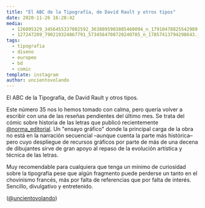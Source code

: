 ```yaml
---
title: "El ABC de la Tipografía, de David Rault y otros tipos"
date: 2020-11-26 16:28:42
media: 
  - 126095329_3456455337802592_3638095903805460094_n_17910478825542989.jpg
  - 127247289_790219324867791_5734564708720240785_n_17857413794298643.jpg
tags: 
  - tipografia
  - diseno
  - europeo
  - bd
  - comic
template: instagram
author: uncientovolando
---
```


El ABC de la Tipografía, de David Rault y otros tipos.

Este número 35 nos lo hemos tomado con calma, pero quería volver a escribir con una de las reseñas pendientes del último mes. Se trata del cómic sobre historia de las letras que publicó recientemente [@norma_editorial](https://instagram.com/norma_editorial). Un "ensayo gráfico" donde la principal carga de la obra no está en la narración secuencial –aunque cuenta la parte más histórica– pero cuyo despliegue de recursos gráficos por parte de más de una decena de dibujantes sirve de gran apoyo al repaso de la evolución artística y técnica de las letras.

Muy recomendable para cualquiera que tenga un mínimo de curiosidad sobre la tipografía pese que algún fragmento puede perderse un tanto en el chovinismo francés, más por falta de referencias que por falta de interés. Sencillo, divulgativo y entretenido.

([@uncientovolando](https://instagram.com/uncientovolando))
